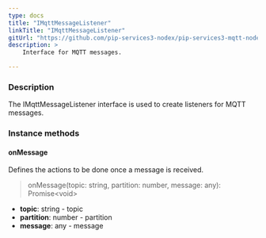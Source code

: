 ```yaml
---
type: docs
title: "IMqttMessageListener"
linkTitle: "IMqttMessageListener"
gitUrl: "https://github.com/pip-services3-nodex/pip-services3-mqtt-nodex"
description: >
    Interface for MQTT messages.

---
```



### Description

The IMqttMessageListener interface is used to create listeners for MQTT messages.


### Instance methods


#### onMessage
Defines the actions to be done once a message is received.

> onMessage(topic: string, partition: number, message: any): Promise\<void\>

- **topic**: string - topic
- **partition**: number - partition
- **message**: any - message
